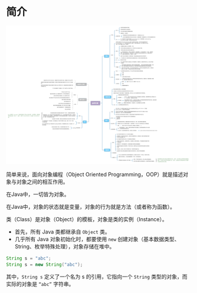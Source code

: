 # 简介

![](assets/面向对象.svg)

简单来说，面向对象编程（Object Oriented Programming，OOP）就是描述对象与对象之间的相互作用。

在Java中，一切皆为对象。

在Java中，对象的状态就是变量，对象的行为就是方法（或者称为函数）。

类（Class）是对象（Object）的模板，对象是类的实例（Instance）。

- 首先，所有 Java 类都继承自 `Object` 类。
- 几乎所有 Java 对象初始化时，都要使用 `new` 创建对象（基本数据类型、String、枚举特殊处理），对象存储在堆中。

```java
String s = "abc";
String s = new String("abc");
```

其中，`String s` 定义了一个名为 s 的引用，它指向一个 `String` 类型的对象，而实际的对象是 `“abc”` 字符串。

